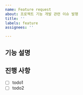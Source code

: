 ```yaml
---
name: Feature request
about: 프로젝트 기능 개발 관련 이슈 발행
title: ''
labels: feature
assignees: ''

---
```


## 기능 설명 <!-- 개발할 기능에 대한 간단한 설명 작성 -->

## 진행 사항 <!-- 할 일 목록을 만들고 진행 사항 표시 -->

- [ ] todo1
- [ ] todo2
